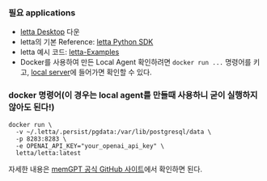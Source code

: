 ### 필요 applications
- <a href="https://docs.letta.com/install">letta Desktop</a> 다운
- letta의 기본 Reference: <a href="https://github.com/letta-ai/letta-python/blob/main/reference.md">letta Python SDK</a>
- letta 예시 코드: <a href="https://github.com/letta-ai/letta/tree/main/examples">letta-Examples</a>
- Docker를 사용하여 만든 Local Agent 확인하려면 `docker run ...` 명령어를 키고, <a href="https://app.letta.com/">local server</a>에 들어가면 확인할 수 있다.

### docker 명령어(이 경우는 local agent를 만들때 사용하니 굳이 실행하지 않아도 된다!)
``` shell
docker run \
  -v ~/.letta/.persist/pgdata:/var/lib/postgresql/data \
  -p 8283:8283 \
  -e OPENAI_API_KEY="your_openai_api_key" \
  letta/letta:latest
```

자세한 내용은 <a href="https://github.com/letta-ai/letta">memGPT 공식 GitHub 사이트</a>에서 확인하면 된다.
